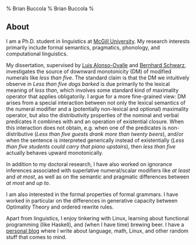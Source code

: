 % Brian Buccola
% Brian Buccola
%

About
-----

I am a Ph.D. student in linguistics at [McGill University][dept]. My research
interests primarily include formal semantics, pragmatics, phonology, and
computational linguistics.

My dissertation, supervised by [Luis Alonso-Ovalle][lao] and [Bernhard
Schwarz][bs], investigates the source of downward monotonicity (DM) of modified
numerals like *less than five*. The standard claim is that the DM we
intuitively observe in *Less than five dogs barked* is due primarily to the
lexical meaning of *less than*, which involves some standard kind of maximality
operator that applies obligatorily. I argue for a more fine-grained view: DM
arises from a special interaction between not only the lexical semantics of the
numeral modifier and a (potentially non-lexical and optional) maximality
operator, but also the distributivity properties of the nominal and verbal
predicates it combines with and an operation of existential closure. When this
interaction does not obtain, e.g. when one of the predicates is
non-distributive (*Less than five guests drank more than twenty beers*), and/or
when the sentence is interpreted generically instead of existentially (*Less
than five students could carry that piano upstairs*), then *less than five*
actually behaves upward monotonically.

In addition to my doctoral research, I have also worked on ignorance inferences
associated with superlative numeral/scalar modifiers like *at least* and *at
most*, as well as on the semantic and pragmatic differences between *at most*
and *up to*.

I am also interested in the formal properties of formal grammars. I have worked
in particular on the differences in generative capacity between Optimality
Theory and ordered rewrite rules.

Apart from linguistics, I enjoy tinkering with Linux, learning about functional
programming (like Haskell), and (when I have time) brewing beer. I have a
[personal blog][blog] where I write about language, math, Linux, and other
random stuff that comes to mind.

[dept]: http://www.mcgill.ca/linguistics/ "McGill linguistics department"
[lao]:  http://people.linguistics.mcgill.ca/~luis.alonso-ovalle/ "Luis Alonso-Ovalle"
[bs]:   http://webpages.mcgill.ca/staff/group4/bschwa8/web/ "Bernhard Schwarz"
[blog]: http://brianbuccola.github.io/ "Personal blog"

<!--Upcoming/Recent-->
